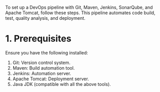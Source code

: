 To set up a DevOps pipeline with Git, Maven, Jenkins, SonarQube, and Apache Tomcat, follow these steps. This pipeline automates code build, test, quality analysis, and deployment.

<h1>1. Prerequisites</h1>
Ensure you have the following installed:
<ol>
  <li>Git: Version control system.</li>
  <li>Maven: Build automation tool.</li>
  <li>Jenkins: Automation server.</li>
   <li>Apache Tomcat: Deployment server.</li>
   <li>Java JDK (compatible with all the above tools).</li>
</ol> 






